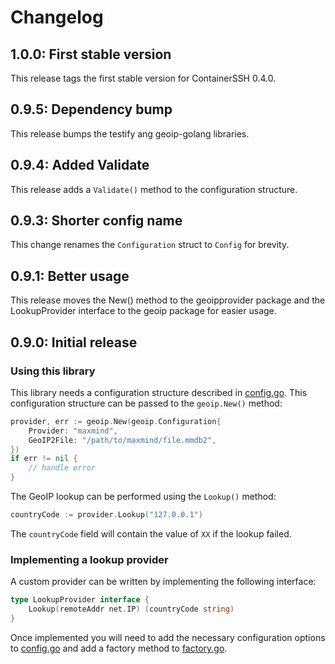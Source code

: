 # Changelog

## 1.0.0: First stable version

This release tags the first stable version for ContainerSSH 0.4.0.

## 0.9.5: Dependency bump

This release bumps the testify ang geoip-golang libraries.

## 0.9.4: Added Validate

This release adds a `Validate()` method to the configuration structure.

## 0.9.3: Shorter config name

This change renames the `Configuration` struct to `Config` for brevity.

## 0.9.1: Better usage

This release moves the New() method to the geoipprovider package and the LookupProvider interface to the geoip package for easier usage.

## 0.9.0: Initial release

### Using this library

This library needs a configuration structure described in [config.go](config.go). This configuration structure can be passed to the `geoip.New()` method:

```go
provider, err := geoip.New(geoip.Configuration{
    Provider: "maxmind",
    GeoIP2File: "/path/to/maxmind/file.mmdb2",
})
if err != nil {
    // handle error
}
```

The GeoIP lookup can be performed using the `Lookup()` method:

```go
countryCode := provider.Lookup("127.0.0.1")
```

The `countryCode` field will contain the value of `XX` if the lookup failed.

### Implementing a lookup provider

A custom provider can be written by implementing the following interface:

```go
type LookupProvider interface {
	Lookup(remoteAddr net.IP) (countryCode string)
}
```

Once implemented you will need to add the necessary configuration options to [config.go](config.go) and add a factory
method to [factory.go](factory.go).